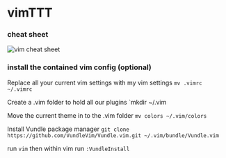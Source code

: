 # vimTTT

### cheat sheet

![vim cheat sheet](http://i.imgur.com/YLInLlY.png)

### install the contained vim config (optional)

Replace all your current vim settings with my vim settings
`mv .vimrc ~/.vimrc`

Create a .vim folder to hold all our plugins
`mkdir ~/.vim

Move the current theme in to the .vim folder
`mv colors ~/.vim/colors`

Install Vundle package manager
`git clone https://github.com/VundleVim/Vundle.vim.git ~/.vim/bundle/Vundle.vim`

run `vim` then within vim run `:VundleInstall`
